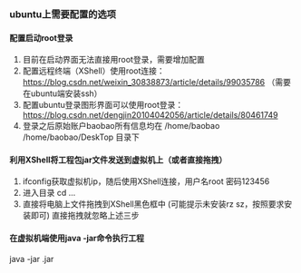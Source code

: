 ### ubuntu上需要配置的选项

#### 配置启动root登录
1. 目前在启动界面无法直接用root登录，需要增加配置 
2. 配置远程终端（XShell）使用root连接：https://blog.csdn.net/weixin_30838873/article/details/99035786  （需要在ubuntu端安装ssh）
3. 配置ubuntu登录图形界面可以使用root登录：https://blog.csdn.net/dengjin20104042056/article/details/80461749
4. 登录之后原始账户baobao所有信息均在 /home/baobao    /home/baobao/DeskTop  目录下

#### 利用XShell将工程包jar文件发送到虚拟机上（或者直接拖拽）
1. ifconfig获取虚拟机ip，随后使用XShell连接，用户名root  密码123456
2. 进入目录  cd ...
3. 直接将电脑上文件拖拽到XShell黑色框中 (可能提示未安装rz sz，按照要求安装即可)
直接拖拽就忽略上述三步


#### 在虚拟机端使用java -jar命令执行工程
java -jar <filename>.jar
